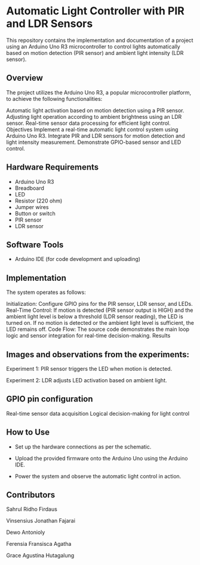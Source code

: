 # Automatic Light Controller with PIR and LDR Sensors
This repository contains the implementation and documentation of a project using an Arduino Uno R3 microcontroller to control lights automatically based on motion detection (PIR sensor) and ambient light intensity (LDR sensor).

## Overview
The project utilizes the Arduino Uno R3, a popular microcontroller platform, to achieve the following functionalities:

Automatic light activation based on motion detection using a PIR sensor.
Adjusting light operation according to ambient brightness using an LDR sensor.
Real-time sensor data processing for efficient light control.
Objectives
Implement a real-time automatic light control system using Arduino Uno R3.
Integrate PIR and LDR sensors for motion detection and light intensity measurement.
Demonstrate GPIO-based sensor and LED control.

## Hardware Requirements
 - Arduino Uno R3
 - Breadboard
 - LED
 - Resistor (220 ohm)
 - Jumper wires
 - Button or switch
 - PIR sensor
 - LDR sensor

## Software Tools
 - Arduino IDE (for code development and uploading)

## Implementation
The system operates as follows:

Initialization: Configure GPIO pins for the PIR sensor, LDR sensor, and LEDs.
Real-Time Control:
If motion is detected (PIR sensor output is HIGH) and the ambient light level is below a threshold (LDR sensor reading), the LED is turned on.
If no motion is detected or the ambient light level is sufficient, the LED remains off.
Code Flow: The source code demonstrates the main loop logic and sensor integration for real-time decision-making.
Results

## Images and observations from the experiments:

Experiment 1: PIR sensor triggers the LED when motion is detected.

Experiment 2: LDR adjusts LED activation based on ambient light.


## GPIO pin configuration
Real-time sensor data acquisition
Logical decision-making for light control

## How to Use
- Set up the hardware connections as per the schematic.

- Upload the provided firmware onto the Arduino Uno using the Arduino IDE.

- Power the system and observe the automatic light control in action.

## Contributors
Sahrul Ridho Firdaus

Vinsensius Jonathan Fajarai

Dewo Antonioly

Ferensia Fransisca Agatha

Grace Agustina Hutagalung
